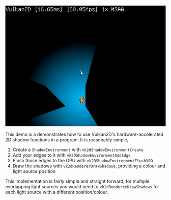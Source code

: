 ![example](example.gif)

This demo is a demonstrates how to use Vulkan2D's hardware-accelerated 2D shadow
functions in a program. It is reasonably simple,

 1. Create a `ShadowEnvironment` with `vk2dShadowEnvironmentCreate`
 2. Add your edges to it with `vk2DShadowEnvironmentAddEdge`
 3. Flush those edges to the GPU with `vk2DShadowEnvironmentFlushVBO`
 4. Draw the shadows with `vk2dRendererDrawShadows`, providing a colour and light source
 position

This implementation is fairly simple and straight forward, for multiple overlapping light
sources you would need to `vk2dRendererDrawShadows` for each light source with a different
position/colour.